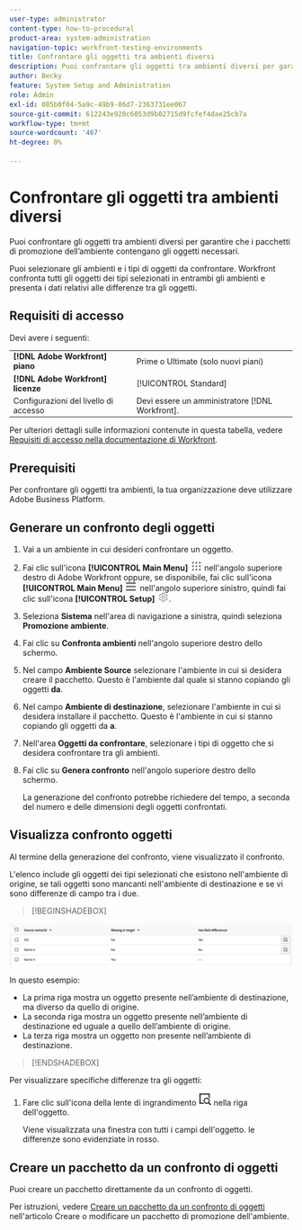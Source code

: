 ```yaml
---
user-type: administrator
content-type: how-to-procedural
product-area: system-administration
navigation-topic: workfront-testing-environments
title: Confrontare gli oggetti tra ambienti diversi
description: Puoi confrontare gli oggetti tra ambienti diversi per garantire che i pacchetti di promozione dell’ambiente contengano gli oggetti necessari.
author: Becky
feature: System Setup and Administration
role: Admin
exl-id: 085b0f04-5a9c-49b9-86d7-2363731ee067
source-git-commit: 612243e928c6053d9b02715d9fcfef4dae25cb7a
workflow-type: tm+mt
source-wordcount: '467'
ht-degree: 0%

---
```


# Confrontare gli oggetti tra ambienti diversi

Puoi confrontare gli oggetti tra ambienti diversi per garantire che i pacchetti di promozione dell’ambiente contengano gli oggetti necessari.

Puoi selezionare gli ambienti e i tipi di oggetti da confrontare. Workfront confronta tutti gli oggetti dei tipi selezionati in entrambi gli ambienti e presenta i dati relativi alle differenze tra gli oggetti.

## Requisiti di accesso

Devi avere i seguenti:

<table>
  <tr>
   <td><strong>[!DNL Adobe Workfront] piano</strong>
   </td>
   <td> Prime o Ultimate (solo nuovi piani)
   </td>
  </tr>
  <tr>
   <td><strong>[!DNL Adobe Workfront] licenze</strong>
   </td>
   <td> [!UICONTROL Standard]
   </td>
  </tr>
   <tr>
   <td>Configurazioni del livello di accesso
   </td>
   <td>Devi essere un amministratore [!DNL Workfront].
   </td>
  </tr>
</table>

Per ulteriori dettagli sulle informazioni contenute in questa tabella, vedere [Requisiti di accesso nella documentazione di Workfront](/help/quicksilver/administration-and-setup/add-users/access-levels-and-object-permissions/access-level-requirements-in-documentation.md).

## Prerequisiti

Per confrontare gli oggetti tra ambienti, la tua organizzazione deve utilizzare Adobe Business Platform.

## Generare un confronto degli oggetti

1. Vai a un ambiente in cui desideri confrontare un oggetto.
1. Fai clic sull&#39;icona **[!UICONTROL Main Menu]** ![Main Menu](/help/_includes/assets/main-menu-icon.png) nell&#39;angolo superiore destro di Adobe Workfront oppure, se disponibile, fai clic sull&#39;icona **[!UICONTROL Main Menu]** ![Main Menu](/help/_includes/assets/main-menu-icon-left-nav.png) nell&#39;angolo superiore sinistro, quindi fai clic sull&#39;icona **[!UICONTROL Setup]** ![Setup](/help/_includes/assets/gear-icon-setup.png).
1. Seleziona **Sistema** nell&#39;area di navigazione a sinistra, quindi seleziona **Promozione ambiente**.
1. Fai clic su **Confronta ambienti** nell&#39;angolo superiore destro dello schermo.
1. Nel campo **Ambiente Source** selezionare l&#39;ambiente in cui si desidera creare il pacchetto. Questo è l&#39;ambiente dal quale si stanno copiando gli oggetti **da**.
1. Nel campo **Ambiente di destinazione**, selezionare l&#39;ambiente in cui si desidera installare il pacchetto. Questo è l&#39;ambiente in cui si stanno copiando gli oggetti da **a**.
1. Nell&#39;area **Oggetti da confrontare**, selezionare i tipi di oggetto che si desidera confrontare tra gli ambienti.
1. Fai clic su **Genera confronto** nell&#39;angolo superiore destro dello schermo.

   La generazione del confronto potrebbe richiedere del tempo, a seconda del numero e delle dimensioni degli oggetti confrontati.

## Visualizza confronto oggetti

Al termine della generazione del confronto, viene visualizzato il confronto.

L&#39;elenco include gli oggetti dei tipi selezionati che esistono nell&#39;ambiente di origine, se tali oggetti sono mancanti nell&#39;ambiente di destinazione e se vi sono differenze di campo tra i due.

>[!BEGINSHADEBOX]

![Esempio di confronto](assets/environment-promotion-comparison.png)

In questo esempio:

* La prima riga mostra un oggetto presente nell’ambiente di destinazione, ma diverso da quello di origine.
* La seconda riga mostra un oggetto presente nell’ambiente di destinazione ed uguale a quello dell’ambiente di origine.
* La terza riga mostra un oggetto non presente nell’ambiente di destinazione.

>[!ENDSHADEBOX]

Per visualizzare specifiche differenze tra gli oggetti:

1. Fare clic sull&#39;icona della lente di ingrandimento ![icona Confronta](assets/compare-icon.png) nella riga dell&#39;oggetto.

   Viene visualizzata una finestra con tutti i campi dell&#39;oggetto. le differenze sono evidenziate in rosso.

## Creare un pacchetto da un confronto di oggetti

Puoi creare un pacchetto direttamente da un confronto di oggetti.

Per istruzioni, vedere [Creare un pacchetto da un confronto di oggetti](/help/quicksilver/administration-and-setup/set-up-workfront/workfront-testing-environments/environment-promotion-create-package.md#create-a-package-from-an-object-comparison) nell&#39;articolo Creare o modificare un pacchetto di promozione dell&#39;ambiente.

